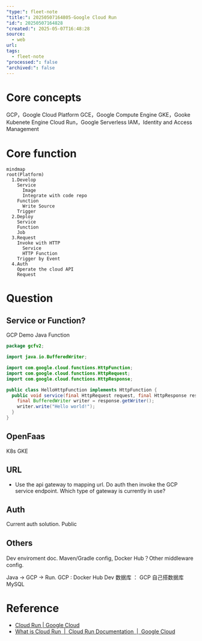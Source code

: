 ```yaml
---
"type:": fleet-note
"title:": 20250507164805-Google Cloud Run
"id:": 20250507164828
"created:": 2025-05-07T16:48:28
source:
  - web
url: 
tags:
  - fleet-note
"processed:": false
"archived:": false
---
```

# Core concepts

GCP，Google Cloud Platform
GCE，Google Compute Engine
GKE，Gooke Kubenete Engine
Cloud Run，Google Serverless
IAM，Identity and Access Management

# Core function

```mermaid
mindmap
root(Platform)
  1.Develop
    Service
      Image
      Integrate with code repo
    Function
      Write Source
    Trigger
  2.Deploy
    Service
    Function
    Job
  3.Request
    Invoke with HTTP
      Service
      HTTP Function
    Trigger by Event
  4.Auth
    Operate the cloud API
    Request
```

# Question
## Service or Function?

GCP Demo Java Function

```java
package gcfv2;

import java.io.BufferedWriter;

import com.google.cloud.functions.HttpFunction;
import com.google.cloud.functions.HttpRequest;
import com.google.cloud.functions.HttpResponse;

public class HelloHttpFunction implements HttpFunction {
  public void service(final HttpRequest request, final HttpResponse response) throws Exception {
    final BufferedWriter writer = response.getWriter();
    writer.write("Hello world!");
  }
}

```

## OpenFaas

K8s GKE

## URL
* Use the api gateway to mapping url. Do auth then invoke the GCP service endpoint. 
Which type of gateway is currently in use?

## Auth
Current auth solution.
Public

## Others

Dev enviroment doc. Maven/Gradle config, Docker Hub？Other middleware config.

Java -> GCP -> Run.    GCP : Docker Hub
Dev 数据库 ： GCP 自己搭数据库 MySQL


# Reference
* [Cloud Run \| Google Cloud](https://cloud.google.com/run?hl=en)
* [What is Cloud Run  \|  Cloud Run Documentation  \|  Google Cloud](https://cloud.google.com/run/docs/overview/what-is-cloud-run)